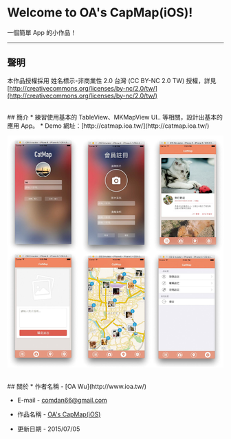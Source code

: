 # Welcome to OA's CapMap(iOS)!

一個簡單 App 的小作品！

---
## 聲明
本作品授權採用 姓名標示-非商業性 2.0 台灣 (CC BY-NC 2.0 TW) 授權，詳見 [http://creativecommons.org/licenses/by-nc/2.0/tw/](http://creativecommons.org/licenses/by-nc/2.0/tw/) 

<br />
## 簡介
* 練習使用基本的 TableView、MKMapView UI.. 等相關，設計出基本的應用 App。
* Demo 網址：[http://catmap.ioa.tw/](http://catmap.ioa.tw/)

![CapMap](readme_imgs/16.jpg)

<br />
## 關於
* 作者名稱 - [OA Wu](http://www.ioa.tw/)

* E-mail - <comdan66@gmail.com>

* 作品名稱 - [OA's CapMap(iOS)](https://github.com/comdan66/catmap_ios)

* 更新日期 - 2015/07/05